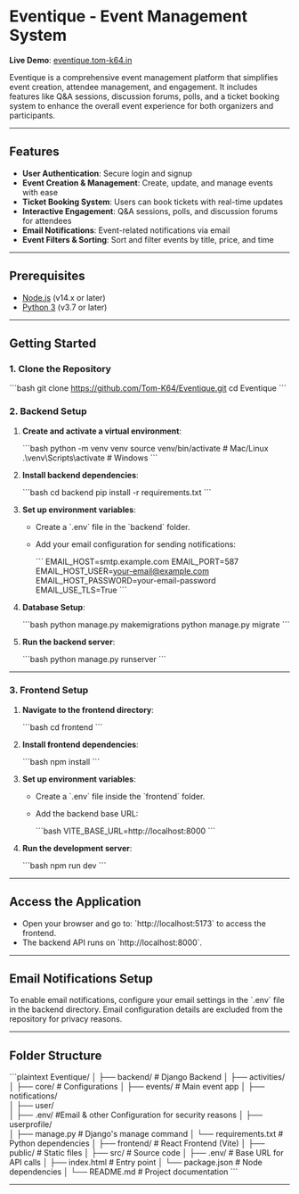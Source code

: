 
# Eventique - Event Management System

**Live Demo**: [eventique.tom-k64.in](https://eventique.tom-k64.in)

Eventique is a comprehensive event management platform that simplifies event creation, attendee management, and engagement. It includes features like Q&A sessions, discussion forums, polls, and a ticket booking system to enhance the overall event experience for both organizers and participants.

---

## Features
- **User Authentication**: Secure login and signup
- **Event Creation & Management**: Create, update, and manage events with ease
- **Ticket Booking System**: Users can book tickets with real-time updates
- **Interactive Engagement**: Q&A sessions, polls, and discussion forums for attendees
- **Email Notifications**: Event-related notifications via email
- **Event Filters & Sorting**: Sort and filter events by title, price, and time

---

## Prerequisites
- [Node.js](https://nodejs.org/en/) (v14.x or later)
- [Python 3](https://www.python.org/downloads/) (v3.7 or later)

---

## Getting Started

### 1. Clone the Repository

\`\`\`bash
git clone https://github.com/Tom-K64/Eventique.git
cd Eventique
\`\`\`

### 2. Backend Setup

1. **Create and activate a virtual environment**:

    \`\`\`bash
    python -m venv venv
    source venv/bin/activate  # Mac/Linux
    .\venv\Scripts\activate   # Windows
    \`\`\`

2. **Install backend dependencies**:

    \`\`\`bash
    cd backend
    pip install -r requirements.txt
    \`\`\`

3. **Set up environment variables**:

    - Create a \`.env\` file in the \`backend\` folder.
    - Add your email configuration for sending notifications:

      \`\`\`
      EMAIL_HOST=smtp.example.com
      EMAIL_PORT=587
      EMAIL_HOST_USER=your-email@example.com
      EMAIL_HOST_PASSWORD=your-email-password
      EMAIL_USE_TLS=True
      \`\`\`

4. **Database Setup**:

    \`\`\`bash
    python manage.py makemigrations
    python manage.py migrate
    \`\`\`

5. **Run the backend server**:

    \`\`\`bash
    python manage.py runserver
    \`\`\`

---

### 3. Frontend Setup

1. **Navigate to the frontend directory**:

    \`\`\`bash
    cd frontend
    \`\`\`

2. **Install frontend dependencies**:

    \`\`\`bash
    npm install
    \`\`\`

3. **Set up environment variables**:

    - Create a \`.env\` file inside the \`frontend\` folder.
    - Add the backend base URL:

      \`\`\`bash
      VITE_BASE_URL=http://localhost:8000
      \`\`\`

4. **Run the development server**:

    \`\`\`bash
    npm run dev
    \`\`\`

---

## Access the Application

- Open your browser and go to: \`http://localhost:5173\` to access the frontend.
- The backend API runs on \`http://localhost:8000\`.

---

## Email Notifications Setup

To enable email notifications, configure your email settings in the \`.env\` file in the backend directory. Email configuration details are excluded from the repository for privacy reasons.

---

## Folder Structure

\`\`\`plaintext
Eventique/
│
├── backend/              # Django Backend
│   ├── activities/       
│   ├── core/             # Configurations
│   ├── events/           # Main event app
│   ├── notifications/    
│   ├── user/             
│   ├── .env/             #Email & other Configuration for security reasons
│   ├── userprofile/      
│   ├── manage.py         # Django's manage command
│   └── requirements.txt  # Python dependencies
│
├── frontend/             # React Frontend (Vite)
│   ├── public/           # Static files
│   ├── src/              # Source code
│   ├── .env/             # Base URL for API calls
│   ├── index.html        # Entry point
│   └── package.json      # Node dependencies
│
└── README.md             # Project documentation
\`\`\`

---

